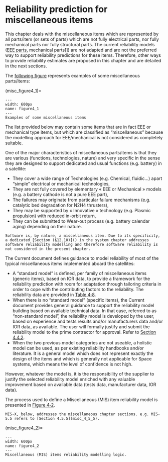 # Reliability prediction for miscellaneous items

This chapter deals with the miscellaneous items which are represented by all parts/item (or sets of parts) which are not fully electrical parts, nor fully mechanical parts nor fully structural parts. The current reliability models ([EEE parts](../../eee/mainEEE.md), mechanical parts[]) are not adapted and are not the preferred way to support reliability predictions for these items. Therefore, other ways to provide reliability estimates are proposed in this chapter and are detailed in the next sections.

The [following figure](misc_figure4_1) represents examples of some miscellaneous parts/items:

(misc_figure4_1)=
```{figure} ../../picture/figure4_1.png
---
width: 600px
name: figure4_1
---
Examples of some miscellaneous items
```

The list provided below may contain some items that are in fact EEE or mechanical type items, but which are classified as “miscellaneous” because the modelling approach for EEE/mechanical is not considered as completely suitable.

One of the major characteristics of miscellaneous parts/items is that they are various (functions, technologies, nature) and very specific in the sense they are designed to support dedicated and usual functions (e.g. battery) in a satellite:

* They cover a wide range of Technologies (e.g. Chemical, fluidic…) apart “simple” electrical or mechanical technologies,
* They are not fully covered by elementary « EEE or Mechanical » models (e.g. a battery cathode is not a pure EEE part),
* The failures may originate from particular failure mechanisms (e.g. catalytic bed degradation for N2H4 thrusters),
* They may be supported by « Innovative » technology (e.g. Plasmic propulsion) with reduced in-orbit return,
* They can be submitted to Wear-out process (e.g. battery calendar aging) depending on their nature.

```{note}
Software is, by nature, a miscellaneous item. Due to its specificity, a dedicated [Section (§12.10)]() in the system chapter addresses software reliability modelling and therefore software reliability is not considered in the present chapter.
```

The Current document defines guidance to model reliability of most of the typical miscellaneous items implemented aboard the satellites:

* A “standard model” is defined, per family of miscellaneous items (generic items), based on IOR data, to provide a framework for the reliability prediction with room for adaptation through tailoring criteria in order to cope with the contributing factors to the reliability. The reliability data are provided in [Table 4‑8](misc_table4_8).
* When there is no “standard model” (specific items), the Current document provides general guidance to support the reliability model building based on available technical data. In that case, referred to as “non-standard model”, the reliability model is developed by the user, based on experience and tests results and/or manufacturers data and/or IOR data, as available. The user will formally justify and submit the reliability model to the prime contractor for approval. Refer to [Section 4.4.2](misc_4_4_2).
* When the two previous model categories are not useable, a holistic model can be used, as per existing reliability handbooks and/or literature. It is a general model which does not represent exactly the design of the items and which is generally not applicable for Space systems, which means the level of confidence is not high.

However, whatever the model is, it is the responsibility of the supplier to justify the selected reliability model enriched with any valuable improvement based on available data (tests data, manufacturer data, IOR data).

The process used to define a Miscellaneous (MIS) item reliability model is presented in [Figure 4‑2](misc_figure4_2).

```{note}
MIS-X, below, addresses the miscellaneous chapter sections. e.g. MIS-5.5 refers to [Section 4.5.5](misc_4_5_5).
```

(misc_figure4_2)=
```{figure} ../../picture/figure4_2.png
---
width: 600px
name: figure4_2
---
Miscellaneous (MIS) items reliability modelling logic.
```